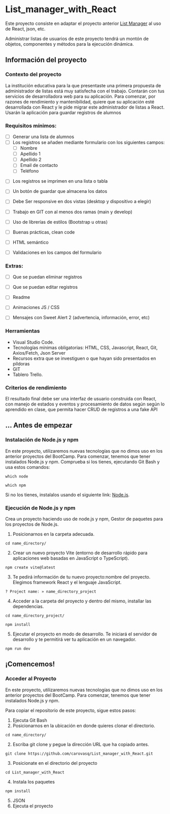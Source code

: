# List_manager_with_React
Este proyecto consiste en adaptar el proyecto anterior [List Manager](https://github.com/carovasq/List_manager "List Manager") al uso de React, json, etc.

Administrar listas de usuarios de este proyecto tendrá un montón de objetos, componentes y métodos para la ejecución dinámica.

## Información del proyecto
### Contexto del proyecto
La institución educativa para la que presentaste una primera propuesta de administrador de listas está muy satisfecha con el trabajo. Contarán con tus servicios de desarrolladora web para su aplicación. Para comenzar, por razones de rendimiento y mantenibilidad, quiere que su aplicación esté desarrollada con React y le pide migrar este administrador de listas a React. Usarán la aplicación para guardar registros de alumnos


### Requisitos mínimos:
+ [ ] Generar una lista de alumnos
+ [ ] Los registros se añaden mediante formulario con los siguientes campos:
  - [ ] Nombre
  - [ ] Apellido 1
  - [ ] Apellido 2
  - [ ] Email de contacto
  - [ ] Teléfono
- [ ] Los registros se imprimen en una lista o tabla
- [ ] Un botón de guardar que almacena los datos
- [ ] Debe Ser responsive en dos vistas (desktop y dispositivo a elegir)
- [ ] Trabajo en GIT con al menos dos ramas (main y develop)
- [ ] Uso de librerías de estilos (Bootstrap u otras)
- [ ] Buenas prácticas, clean code
- [ ] HTML semántico
- [ ] Validaciones en los campos del formulario


### Extras:
- [ ] Que se puedan eliminar registros
- [ ] Que se puedan editar registros
- [ ] Readme
- [ ] Animaciones JS / CSS
- [ ] Mensajes con Sweet Alert 2 (advertencia, información, error, etc)


### Herramientas
- Visual Studio Code.
- Tecnologías mínimas obligatorias: HTML, CSS, Javascript, React, Git, Axios/Fetch, Json Server
- Recursos extra que se investiguen o que hayan sido presentados en píldoras
- GIT
- Tablero Trello.


### Criterios de rendimiento
El resultado final debe ser una interfaz de usuario construida con React, con manejo de estados y eventos y procesamiento de datos según  según lo aprendido en clase, que permita hacer CRUD de registros a una fake API 

## ... Antes de empezar
### Instalación de Node.js y npm
En este proyecto, utilizaremos nuevas tecnologías que no dimos uso en los anterior proyectos del BootCamp. Para comenzar, tenemos que tener instalados Node.js y npm. Comprueba si los tienes, ejecutando Git Bash y usa estos comandos:
```console
which node
```
```console
which npm
```
Si no los tienes, instalalos usando el siguiente link: [Node.js](https://nodejs.org/ "Página oficial de Node").

### Ejecución de Node.js y npm
Crea un proyecto haciendo uso de node.js y npm, Gestor de paquetes para los proyectos de Node.js.
1. Posicionarnos en la carpeta adecuada.
```console
cd name_directory/
```

2. Crear un nuevo proyecto Vite (entorno de desarrollo rápido para aplicaciones web basadas en JavaScript o TypeScript).
```console
npm create vite@latest
```

3. Te pedirá información de tu nuevo proyecto:nombre del proyecto. Elegimos framework React y el lenguaje JavaScript.
```console
? Project name: » name_directory_project
```

4. Acceder a la carpeta del proyecto y dentro del mismo, installar las dependencias.
```console
cd name_directory_project/
```
```console
npm install
```

5. Ejecutar el proyecto en modo de desarrollo. Te iniciará el servidor de desarrollo y te permitirá ver tu aplicación en un navegador.
```console
npm run dev
```


## ¡Comencemos!
### Acceder al Proyecto
En este proyecto, utilizaremos nuevas tecnologías que no dimos uso en los anterior proyectos del BootCamp. Para comenzar, tenemos que tener instalados Node.js y npm.

Para copiar el repositorio de este proyecto, sigue estos pasos:
1. Ejecuta Git Bash
2. Posicionarnos en la ubicación en donde quieres clonar el directorio.
```console
cd name_directory/
```

2. Escriba git clone y pegue la dirección URL que ha copiado antes.
```console
git clone https://github.com/carovasq/List_manager_with_React.git
```

3. Posicionate en el directorio del proyecto
```console
cd List_manager_with_React
```

4. Instala los paquetes
```console
npm install
```

5. JSON
6. Ejecuta el proyecto
